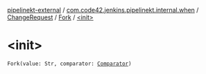 [pipelinekt-external](../../../index.md) / [com.code42.jenkins.pipelinekt.internal.when](../../index.md) / [ChangeRequest](../index.md) / [Fork](index.md) / [&lt;init&gt;](./-init-.md)

# &lt;init&gt;

`Fork(value: Str, comparator: `[`Comparator`](../../../com.code42.jenkins.pipelinekt.core/-comparator/index.md)`)`